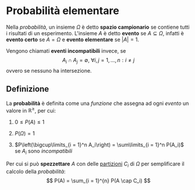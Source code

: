 # Probabilità elementare

Nella _probabilità_, un insieme $\Omega$ è detto **spazio campionario** se contiene tutti i risultati di un esperimento.
L'insieme $A$ è detto **evento** se $A \subseteq \Omega$, infatti è **evento certo** se $A = \Omega$ e **evento elementare** se $|A| = 1$.

Vengono chiamati **eventi incompatibili** invece, se
$$
A_i \cap A_j = \emptyset,\ \forall i, j = 1, ..., n : i \neq j
$$
ovvero se nessuno ha intersezione.

## Definizione

La **probabilità** è definita come una _funzione_ che assegna ad ogni _evento_ un valore in $\mathbb{R}^\geq$, per cui:
1. $0 \leq P(A) \leq 1$

2. $P(\Omega) = 1$

3. $P\left(\bigcup\limits_{i = 1}^n A_i\right) = \sum\limits_{i = 1}^n P(A_i)$ se $A_i$ sono _incompatibili_

Per cui si può **spezzettare** $A$ con delle [partizioni](../../ct0434/02/README.md#partizioni) $C_i$ di $\Omega$ per semplificare il calcolo della _probabilità_:
$$
P(A) = \sum_{i = 1}^{n} P(A \cap C_i)
$$
